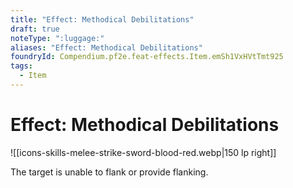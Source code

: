 ```yaml
---
title: "Effect: Methodical Debilitations"
draft: true
noteType: ":luggage:"
aliases: "Effect: Methodical Debilitations"
foundryId: Compendium.pf2e.feat-effects.Item.emSh1VxHVtTmt925
tags:
  - Item
---
```


# Effect: Methodical Debilitations
![[icons-skills-melee-strike-sword-blood-red.webp|150 lp right]]

The target is unable to flank or provide flanking.
